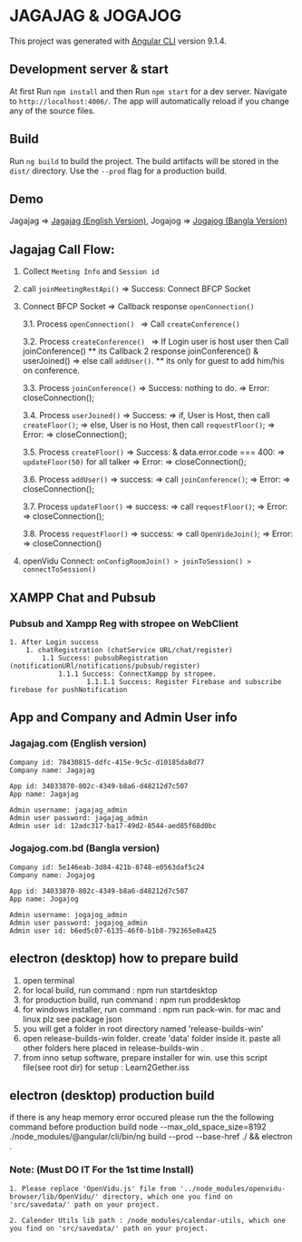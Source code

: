 # JAGAJAG & JOGAJOG

This project was generated with [Angular CLI](https://github.com/angular/angular-cli) version 9.1.4.

## Development server & start

At first Run `npm install` and then Run `npm start` for a dev server. Navigate to `http://localhost:4006/`. The app will automatically reload if you change any of the source files.

## Build

Run `ng build` to build the project. The build artifacts will be stored in the `dist/` directory. Use the `--prod` flag for a production build.

## Demo

Jagajag  => [Jagajag (English Version)](https://www.jagajag.com/#/), 
Jogajog  => [Jogajog (Bangla Version)](https://www.jogajog.com.bd/#/)

## Jagajag Call Flow:

1. Collect `Meeting Info` and `Session id`

2. call `joinMeetingRestApi()`
    => Success: Connect BFCP Socket

3. Connect BFCP Socket
    => Callback response `openConnection()`

    3.1. Process `openConnection() `
        => Call `createConference()`

    3.2. Process `createConference() `
        => If Login user is host user then Call joinConference() ** its Callback 2 response joinConference() & userJoined()
        => else call `addUser()`. ** its only for guest to add him/his on conference.

    3.3. Process `joinConference()`
        => Success: nothing to do.
        => Error: closeConnection();

    3.4. Process `userJoined()`
        => Success: 
            => if, User is Host, then call `createFloor()`;
            => else, User is no Host, then call `requestFloor()`; 
        => Error: 
            => closeConnection();

    3.5. Process `createFloor()`
        => Success: & data.error.code === 400:
            => `updateFloor(50)` for all talker
        => Error:
            => closeConnection();

    3.6. Process `addUser()`
        => success: 
            => call `joinConference()`;
        => Error:
            => closeConnection();

    3.7. Process `updateFloor()`
        => success: 
            => call `requestFloor()`; 
        => Error:
            => closeConnection();

    3.8. Process `requestFloor()`
        => success: 
            => call `OpenVideJoin()`; 
        => Error:
            => closeConnection()

4. openVidu Connect:
    `onConfigRoomJoin() > joinToSession() > connectToSession() `
        
        
## XAMPP Chat and Pubsub

### Pubsub and Xampp Reg with stropee on WebClient
```
1. After Login success
    1. chatRegistration (chatService URL/chat/register)
        1.1 Success: pubsubRegistration (notificationURl/notifications/pubsub/register)
            1.1.1 Success: ConnectXampp by stropee.
                   1.1.1.1 Success: Register Firebase and subscribe firebase for pushNotification
```


## App and Company and Admin User info

### Jagajag.com  (English version)
```
Company id: 78430815-ddfc-415e-9c5c-d10185da8d77
Company name: Jagajag

App id: 34033870-802c-4349-b8a6-d48212d7c507
App name: Jagajag

Admin username: jagajag_admin
Admin user password: jagajag_admin
Admin user id: 12adc317-ba17-49d2-8544-aed85f68d0bc
```

### Jogajog.com.bd  (Bangla version)
```
Company id: 5e146eab-3d84-421b-8748-e0563daf5c24
Company name: Jogajog

App id: 34033870-802c-4349-b8a6-d48212d7c507
App name: Jogajog

Admin username: jogajog_admin
Admin user password: jogajog_admin
Admin user id: b6ed5c07-6135-46f0-b1b8-792365e0a425
```


## electron (desktop) how to prepare build
1. open terminal
2. for  local build, run command :  npm run startdesktop
3. for  production build, run  command :  npm run proddesktop
4. for windows installer, run command : npm run pack-win. for mac and linux plz see package json
5. you will get a folder in root directory named 'release-builds-win'
6. open release-builds-win folder. create 'data' folder inside it. paste all other folders here placed in  release-builds-win .
7. from inno setup software, prepare installer for win. use this script file(see root dir) for setup : Learn2Gether.iss 

## electron (desktop) production build
if there is any heap memory error occured please run the the following command before production build
node --max_old_space_size=8192 ./node_modules/@angular/cli/bin/ng build --prod --base-href ./ && electron .

### Note: (Must DO IT For the 1st time Install)
```
1. Please replace 'OpenVidu.js' file from '../node_modules/openvidu-browser/lib/OpenVidu/' directory, which one you find on 'src/savedata/' path on your project.

2. Calender Utils lib path : /node_modules/calendar-utils, which one you find on 'src/savedata/' path on your project.

```